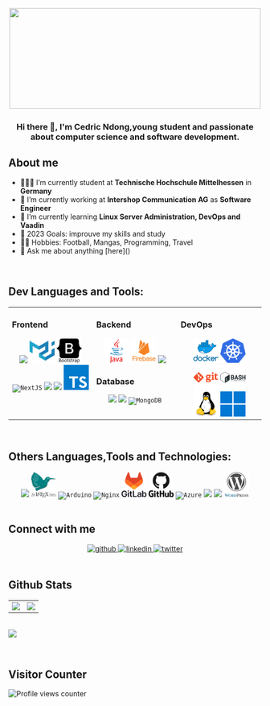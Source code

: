 <p align="center">
<img src="https://media.giphy.com/media/h408T6Y5GfmXBKW62l/giphy.gif" width="500px" height="200px">

### <div align="center">Hi there 👋, I'm Cedric Ndong,young student and passionate about computer science and software development.</div>

## About me

- 👨🏿‍🎓 I’m currently student at **Technische Hochschule Mittelhessen** in **Germany**
- 🔭 I’m currently working at **Intershop Communication AG** as **Software Engineer**
- 🌱 I’m currently learning **Linux Server Administration, DevOps and Vaadin**
- 👯 2023 Goals: improuve my skills and study
- 🧖‍♂️ Hobbies: Football, Mangas, Programming, Travel
- 💬 Ask me about anything [here]<a href="https://thegeekengineer.de/"></a>()

<br>

## Dev Languages and Tools: 
 
<table><tr><td valign="top" width="33%">



### Frontend
<div align="center">  
<code><img height="50" src="https://cdn2.hubspot.net/hubfs/1840687/Pages/trademark/vaadin-logo.svg"></code>
<code><img height="50" src="https://raw.githubusercontent.com/devicons/devicon/master/icons/materialui/materialui-original.svg"></code>
<code><img height="50" src="https://raw.githubusercontent.com/devicons/devicon/master/icons/bootstrap/bootstrap-plain-wordmark.svg"></code>
<code><img height="50" src="https://profilinator.rishav.dev/skills-assets/nextjs.png" alt="NextJS"></code>
<code><img height="50" src="https://profilinator.rishav.dev/skills-assets/react-original-wordmark.svg"></code>
<code><img height="50" src="https://profilinator.rishav.dev/skills-assets/vuejs-original-wordmark.svg"></code>
<code><img height="50" src="https://raw.githubusercontent.com/github/explore/80688e429a7d4ef2fca1e82350fe8e3517d3494d/topics/typescript/typescript.png"></code>
</div>

</td><td valign="top" width="33%">



### Backend  
<div align="center">  
<code><img height="50" src="https://raw.githubusercontent.com/devicons/devicon/master/icons/java/java-original-wordmark.svg"></code>
<code><img height="50" src="https://raw.githubusercontent.com/devicons/devicon/master/icons/firebase/firebase-plain-wordmark.svg"></code>
<code><img height="50" src="https://profilinator.rishav.dev/skills-assets/nestjs.svg"></code>
</div>  



### Database  
<div align="center">  
<code><img height="50" src="https://profilinator.rishav.dev/skills-assets/mysql-original-wordmark.svg"></code>
<code><img height="50" src="https://profilinator.rishav.dev/skills-assets/postgresql-original-wordmark.svg"></code>
<code><img height="50" src="https://profilinator.rishav.dev/skills-assets/mongodb-original-wordmark.svg" alt="MongoDB" height="50"></code>
</div>

</td><td valign="top" width="33%">



### DevOps  
<div align="center">  
<code><img height="50" src="https://raw.githubusercontent.com/github/explore/80688e429a7d4ef2fca1e82350fe8e3517d3494d/topics/docker/docker.png"></code>
<code><img height="50" src="https://raw.githubusercontent.com/github/explore/80688e429a7d4ef2fca1e82350fe8e3517d3494d/topics/kubernetes/kubernetes.png"></code>
<code><img height="50" src="https://raw.githubusercontent.com/devicons/devicon/master/icons/git/git-plain-wordmark.svg"></code>
<code><img height="50" src="https://raw.githubusercontent.com/github/explore/80688e429a7d4ef2fca1e82350fe8e3517d3494d/topics/bash/bash.png"></code>
<code><img height="50" src="https://raw.githubusercontent.com/devicons/devicon/master/icons/linux/linux-original.svg"></code>
<code><img height="50" src="https://raw.githubusercontent.com/github/explore/80688e429a7d4ef2fca1e82350fe8e3517d3494d/topics/windows/windows.png"></code>
</div>

</td></tr></table>  

<br/> 

## Others Languages,Tools and Technologies:
<div align="center">
<code><img height="50" src="https://profilinator.rishav.dev/skills-assets/c-original.svg"></code>
<code><img height="50" src="https://raw.githubusercontent.com/github/explore/80688e429a7d4ef2fca1e82350fe8e3517d3494d/topics/latex/latex.png"></code>
<code><img height="50" src="https://profilinator.rishav.dev/skills-assets/arduino.png" alt="Arduino"></code>
<code><img height="50" src="https://profilinator.rishav.dev/skills-assets/nginx-original.svg" alt="Nginx"></code>
<code><img height="50" src="https://raw.githubusercontent.com/devicons/devicon/master/icons/gitlab/gitlab-original-wordmark.svg"></code>
<code><img height="50" src="https://raw.githubusercontent.com/devicons/devicon/master/icons/github/github-original-wordmark.svg"></code>
<code><img height="50" src="https://profilinator.rishav.dev/skills-assets/microsoft_azure-icon.svg" alt="Azure"></code>
<code><img height="50" src="https://upload.wikimedia.org/wikipedia/commons/thumb/9/9c/IntelliJ_IDEA_Icon.svg/512px-IntelliJ_IDEA_Icon.svg.png"></code>
<code><img height="50" src="https://upload.wikimedia.org/wikipedia/commons/thumb/9/9a/Visual_Studio_Code_1.35_icon.svg/512px-Visual_Studio_Code_1.35_icon.svg.png"></code>
<code><img height="50" src="https://raw.githubusercontent.com/devicons/devicon/master/icons/wordpress/wordpress-original.svg"></code>
</div>

<br>

## Connect with me  
<div align="center">
<a href="https://github.com/CedricNdong" target="_blank">
<img src=https://img.shields.io/badge/github-%2324292e.svg?&style=for-the-badge&logo=github&logoColor=white alt=github style="margin-bottom: 5px;" />
</a>
<a href="https://linkedin.com/in/cedric-ndong-gomo-8915a4235" target="_blank">
<img src=https://img.shields.io/badge/linkedin-%231E77B5.svg?&style=for-the-badge&logo=linkedin&logoColor=white alt=linkedin style="margin-bottom: 5px;" />
</a> 
<a href="https://twitter.com/NdongGomo" target="_blank">
<img src=https://img.shields.io/badge/twitter-%2300acee.svg?&style=for-the-badge&logo=twitter&logoColor=white alt=twitter style="margin-bottom: 5px;" />
</a>
</div>  
  

<br/> 

## Github Stats 
<table><tr><td valign="top" width="50%">

<img src="https://github-readme-stats.vercel.app/api?username=cedricndong&show_icons=true&include_all_commits=true&theme=synthwave&hide_border=true" align="center" style="width: 100%" />

</td><td valign="top" width="50%">

<img src="https://github-readme-stats.vercel.app/api/top-langs/?username=cedricndong&layout=compact&theme=buefy&hide_border=true" align="center" style="width: 100%" />

</td></tr></table>  

<br/>  

<a>
  <img align="center" src="https://github-readme-streak-stats.herokuapp.com/?user=cedricndong&theme=synthwave" />
</a>

</p >
  

<br/> 

## Visitor Counter  
![Profile views counter](https://komarev.com/ghpvc/?username=CedricNdong&&style=flat-square)  
  

  

<br/>  

<div align="left"></div>
<br />
